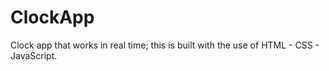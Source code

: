 # ClockApp
Clock app that works in real time; this is built with the use of HTML - CSS - JavaScript. 
